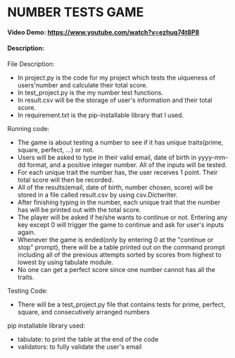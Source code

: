 # NUMBER TESTS GAME
#### Video Demo:  https://www.youtube.com/watch?v=ezhuq74t8P8
#### Description:
File Description:  
- In project.py is the code for my project which tests the uiqueness of users'number and calculate their total score.  
- In test_project.py is the my number test functions.  
- In result.csv will be the storage of user's information and their total score.  
- In requirement.txt is the pip-installable library that I used.  

Running code:  
- The game is about testing a number to see if it has unique traits(prime, square, perfect, ...) or not.  
- Users will be asked to type in their valid email, date of birth in yyyy-mm-dd format, and a positive integer number. All of the inputs will be tested.  
- For each unique trait the number has, the user receives 1 point. Their total score will then be recorded.  
- All of the results(email, date of birth, number chosen, score) will be stored in a file called result.csv by using csv.Dictwriter.    
- After finishing typing in the number, each unique trait that the number has will be printed out with the total score.  
- The player will be asked if he/she wants to continue or not. Entering any key except 0 will trigger the game to continue and ask for user's inputs again.  
- Whenever the game is ended(only by entering 0 at the "continue or stop" prompt), there will be a table printed out on the command prompt including all of the previous attempts sorted by scores from highest to lowest by using tabulate module.  
- No one can get a perfect score since one number cannot has all the traits.  

Testing Code:  
- There will be a test_project.py file that contains tests for prime, perfect, square, and consecutively arranged numbers

pip installable library used:  
- tabulate: to print the table at the end of the code  
- validators: to fully validate the user's email
